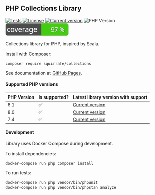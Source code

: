 ## PHP Collections Library

[![Tests](https://shields.io/github/workflow/status/Squirrafe/PhpCollections/Tests?label=Tests)](https://github.com/Squirrafe/PhpCollections/actions/workflows/workflow.yaml)
[![License](https://shields.io/github/license/Squirrafe/PhpCollections)](https://github.com/Squirrafe/PhpCollections/blob/main/LICENSE)
[![Current version](https://shields.io/packagist/v/squirrafe/collections)](https://packagist.org/packages/squirrafe/collections)
![PHP Version](https://shields.io/packagist/php-v/squirrafe/collections)
![Coverage](./coverage_badge.svg)

Collections library for PHP, inspired by Scala.

Install with Composer:

```shell
composer require squirrafe/collections
```

See documentation at [GitHub Pages](https://squirrafe.github.io/PhpCollections/).

#### Supported PHP versions

| PHP Version | Is supported?      | Latest library version with support                                            |
|-------------|--------------------|--------------------------------------------------------------------------------|
| 8.1         | :white_check_mark: | [Current version](https://github.com/Squirrafe/PhpCollections/releases/latest) |
| 8.0         | :white_check_mark: | [Current version](https://github.com/Squirrafe/PhpCollections/releases/latest) |
| 7.4         | :white_check_mark: | [Current version](https://github.com/Squirrafe/PhpCollections/releases/latest) |

#### Development

Library uses Docker Compose during development.

To install dependencies:
```shell
docker-compose run php composer install
```

To run tests:

```shell
docker-compose run php vendor/bin/phpunit
docker-compose run php vendor/bin/phpstan analyze
```

